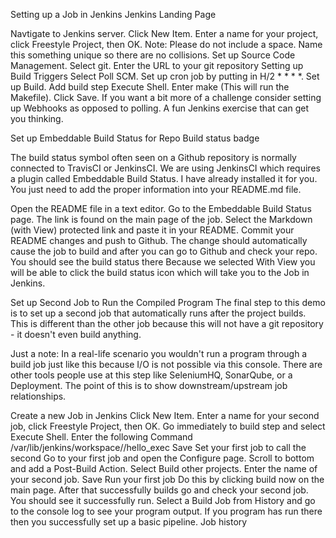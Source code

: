 

Setting up a Job in Jenkins
Jenkins Landing Page

Navtigate to Jenkins server.
Click New Item.
Enter a name for your project, click Freestyle Project, then OK.
Note: Please do not include a space.
Name this something unique so there are no collisions.
Set up Source Code Management.
Select git.
Enter the URL to your git repository
Setting up Build Triggers
Select Poll SCM.
Set up cron job by putting in H/2 * * * *.
Set up Build.
Add build step Execute Shell.
Enter make (This will run the Makefile).
Click Save.
If you want a bit more of a challenge consider setting up Webhooks as opposed to polling. A fun Jenkins exercise that can get you thinking.

Set up Embeddable Build Status for Repo
Build status badge

The build status symbol often seen on a Github repository is normally connected to TravisCI or JenkinsCI. We are using JenkinsCI which requires a plugin called Embeddable Build Status. I have already installed it for you. You just need to add the proper information into your README.md file.

Open the README file in a text editor.
Go to the Embeddable Build Status page. The link is found on the main page of the job.
Select the Markdown (with View) protected link and paste it in your README.
Commit your README changes and push to Github.
The change should automatically cause the job to build and after you can go to Github and check your repo. You should see the build status there
Because we selected With View you will be able to click the build status icon which will take you to the Job in Jenkins.

Set up Second Job to Run the Compiled Program
The final step to this demo is to set up a second job that automatically runs after the project builds. This is different than the other job because this will not have a git repository - it doesn't even build anything.

Just a note: In a real-life scenario you wouldn't run a program through a build job just like this because I/O is not possible via this console. There are other tools people use at this step like SeleniumHQ, SonarQube, or a Deployment. The point of this is to show downstream/upstream job relationships.

Create a new Job in Jenkins
Click New Item.
Enter a name for your second job, click Freestyle Project, then OK.
Go immediately to build step and select Execute Shell.
Enter the following Command /var/lib/jenkins/workspace/<the name of your first project>/hello_exec
Save
Set your first job to call the second
Go to your first job and open the Configure page.
Scroll to bottom and add a Post-Build Action. Select Build other projects.
Enter the name of your second job.
Save
Run your first job
Do this by clicking build now on the main page.
After that successfully builds go and check your second job.
You should see it successfully run.
Select a Build Job from History and go to the console log to see your program output. If you program has run there then you successfully set up a basic pipeline. Job history
